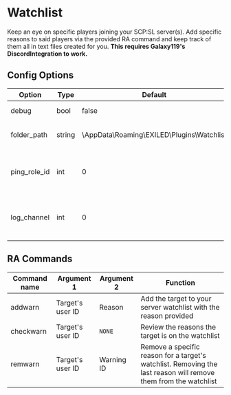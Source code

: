 # Watchlist
Keep an eye on specific players joining your SCP:SL server(s). Add specific reasons to said players via the provided RA command and keep track of them all in text files created for you.
**This requires Galaxy119's DiscordIntegration to work.**
## Config Options
| Option | Type | Default | Description |
| --- | --- | --- | --- |
| debug | bool | false | Log debug messages |
| folder_path | string | \AppData\Roaming\EXILED\Plugins\Watchlist | Where all watchlist files are kept |
| ping_role_id | int | 0 | Discord role ID to ping whenever watched users join |
| log_channel | int | 0 | The channel the bot will make these announcements in |
## RA Commands
| Command name | Argument 1 | Argument 2 | Function |
| --- | --- | --- | --- |
| addwarn | Target's user ID | Reason | Add the target to your server watchlist with the reason provided |
| checkwarn | Target's user ID | `NONE` | Review the reasons the target is on the watchlist |
| remwarn | Target's user ID | Warning ID | Remove a specific reason for a target's watchlist. Removing the last reason will remove them from the watchlist |
